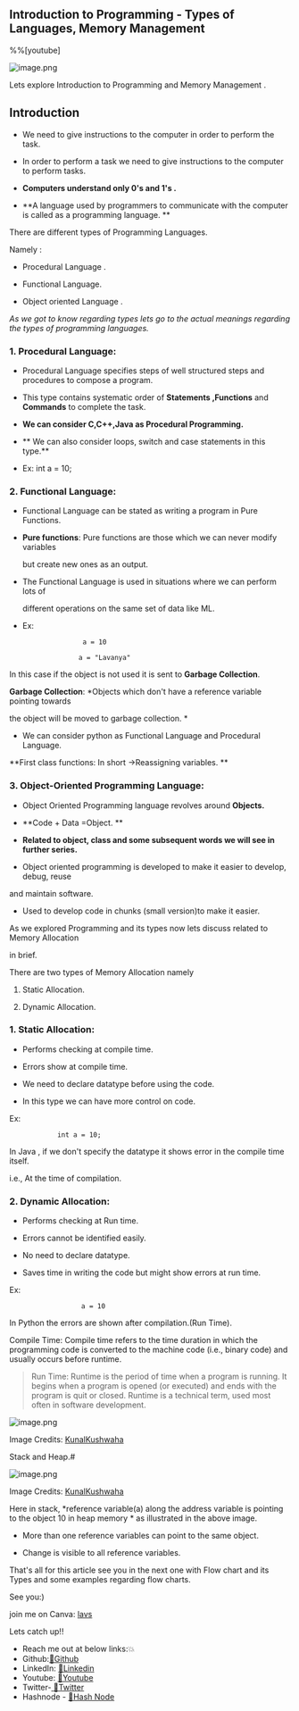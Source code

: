 ## Introduction to Programming - Types of Languages, Memory Management

%%[youtube]


![image.png](https://cdn.hashnode.com/res/hashnode/image/upload/v1633883043842/3IEzZjSYt.png)



 Lets explore Introduction to Programming and Memory Management .

## Introduction

- We need to give instructions to the computer in order to perform the task.

- In order to perform a task we need to give instructions to the computer to perform tasks.

- **Computers understand only 0's and 1's .**


- **A language used by programmers to communicate with the computer is called as a programming language.
** <br>

There are different types of Programming Languages.

Namely :

-  Procedural Language .<br>

- Functional Language.<br>

- Object oriented Language .<br>

*As we got to know regarding types lets go to the actual meanings regarding the types of programming languages.*

### 1. Procedural Language:

- Procedural Language specifies steps of well structured steps and procedures to 
compose a program.

- This type contains systematic order of **Statements ,Functions** and **Commands** to complete the task.

- **We can consider C,C++,Java as Procedural Programming.**

- ** We can also consider loops, switch and case statements in this type.**

- Ex: int a = 10;


### 2. Functional Language:

- Functional Language can be stated as writing a program in Pure Functions.

-   **Pure functions**: Pure functions are those which we can never modify variables 
      
      but create new ones as an output.

- The Functional Language is used in situations where we can perform lots of 

     different operations on the same set of data like ML.

- Ex:          

                     a = 10
                  
                    a = "Lavanya"

In this case if the object is not used it is sent to **Garbage Collection**.

**Garbage Collection**: *Objects which don't have a reference variable pointing towards 

the  object will be moved to garbage collection. *

> 
- We can consider python as Functional Language and Procedural Language.

 **First class functions: In short ->Reassigning variables. **


### 3. Object-Oriented Programming Language:

- Object Oriented Programming language revolves around **Objects.** 

- **Code + Data =Object. **


- **Related to object, class and some subsequent words we will see in further series.**


- Object oriented programming is developed to make it easier to  develop, debug, reuse 

and maintain software.

- Used to develop code in chunks (small version)to make it easier.

 As we explored Programming and its types now lets discuss related to Memory Allocation 
 
   in brief.

There are two types of Memory Allocation namely 

1. Static Allocation.

2. Dynamic Allocation.


### 1. Static Allocation:  

- Performs checking at compile time.

- Errors show at compile time.

- We need to declare datatype before using the code.

- In this type we can have more control on code.

Ex: 

                int a = 10;

 In Java , if we don't specify the datatype it shows error in the compile time itself.

i.e., At the time of compilation.

### 2. Dynamic Allocation:

- Performs checking at Run time.

- Errors cannot be identified easily.

- No need to declare datatype.

- Saves time in writing the code but might show errors at run time.

Ex:  


                      a = 10
      
        
In Python the errors are shown after compilation.(Run Time).


> 
Compile Time: Compile time refers to the time duration in which the programming code is converted to the machine code (i.e., binary code) and usually occurs before runtime.


> Run Time: Runtime is the period of time when a program is running. It begins when a program is opened (or executed) and ends with the program is quit or closed. Runtime is a technical term, used most often in software development.


![image.png](https://cdn.hashnode.com/res/hashnode/image/upload/v1633882464339/gjAJliyvz.png)

Image Credits: 
<a href="https://twitter.com/kunalstwt">KunalKushwaha</a>


Stack and Heap.# 


![image.png](https://cdn.hashnode.com/res/hashnode/image/upload/v1633887647570/l57nSha3U.png)


Image Credits: 
<a href="https://twitter.com/kunalstwt">KunalKushwaha</a>


Here in stack, *reference variable(a) along the address variable is pointing to the object 10  in heap memory * as illustrated in the above image.
- More than one reference variables can point to the same object.

- Change is visible to all reference variables.


> 
That's all for this article see you in the next one with Flow chart and its Types and some examples regarding flow charts.

See you:)


join me on Canva: <a href="https://www.canva.com/join/qpp-bwq-frn">lavs</a>

Lets catch up!!
- Reach me out at below links:💥
- Github:<a href="https://github.com/lavanyayangala" >🙋Github</a>
- LinkedIn: <a href ="https://www.linkedin.com/in/lavanya-yangala/">👸Linkedin</a>
- Youtube: <a href="https://www.youtube.com/channel/UCq0XOjnIdC1cZyIaW7BZKeQ">💬Youtube</a>
- Twitter-<a href ="https://twitter.com/Lavanya45752554"> 💬Twitter</a>
- Hashnode - <a href ="https://lavanyayangala.hashnode.dev/"> 💬Hash Node</a>











